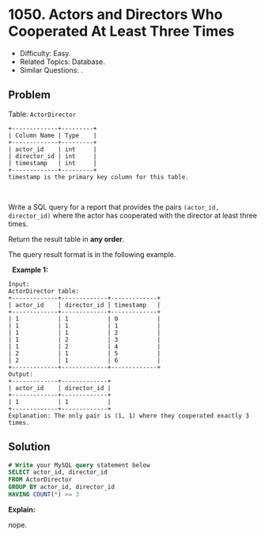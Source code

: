 # 1050. Actors and Directors Who Cooperated At Least Three Times

- Difficulty: Easy.
- Related Topics: Database.
- Similar Questions: .

## Problem

Table: ```ActorDirector```

```
+-------------+---------+
| Column Name | Type    |
+-------------+---------+
| actor_id    | int     |
| director_id | int     |
| timestamp   | int     |
+-------------+---------+
timestamp is the primary key column for this table.
```

 

Write a SQL query for a report that provides the pairs ```(actor_id, director_id)``` where the actor has cooperated with the director at least three times.

Return the result table in **any order**.

The query result format is in the following example.

 
**Example 1:**

```
Input: 
ActorDirector table:
+-------------+-------------+-------------+
| actor_id    | director_id | timestamp   |
+-------------+-------------+-------------+
| 1           | 1           | 0           |
| 1           | 1           | 1           |
| 1           | 1           | 2           |
| 1           | 2           | 3           |
| 1           | 2           | 4           |
| 2           | 1           | 5           |
| 2           | 1           | 6           |
+-------------+-------------+-------------+
Output: 
+-------------+-------------+
| actor_id    | director_id |
+-------------+-------------+
| 1           | 1           |
+-------------+-------------+
Explanation: The only pair is (1, 1) where they cooperated exactly 3 times.
```


## Solution

```sql
# Write your MySQL query statement below
SELECT actor_id, director_id
FROM ActorDirector
GROUP BY actor_id, director_id
HAVING COUNT(*) >= 3
```

**Explain:**

nope.
